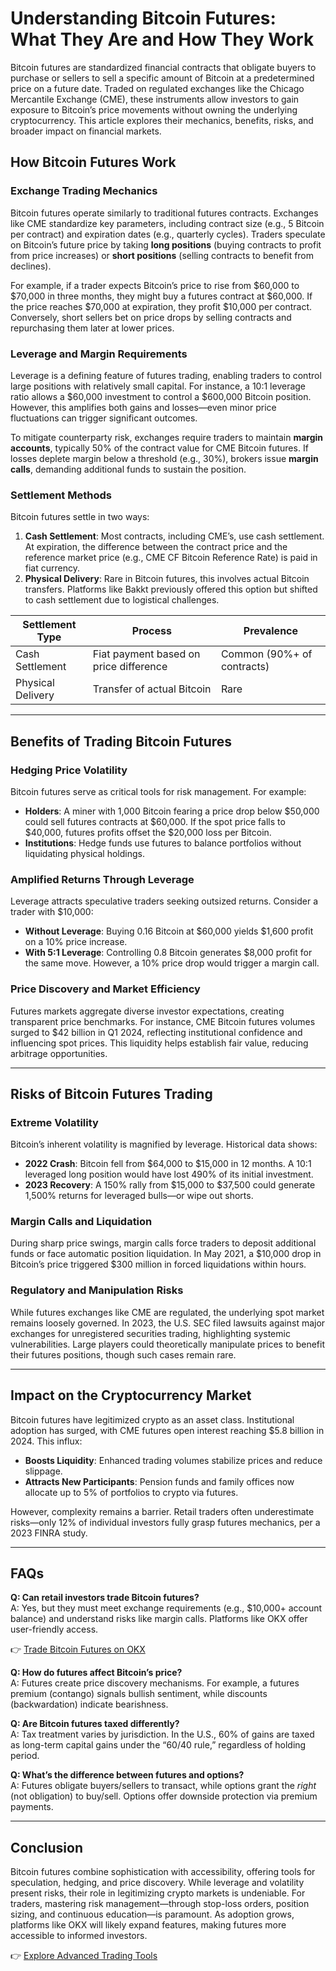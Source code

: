 # Understanding Bitcoin Futures: What They Are and How They Work  

Bitcoin futures are standardized financial contracts that obligate buyers to purchase or sellers to sell a specific amount of Bitcoin at a predetermined price on a future date. Traded on regulated exchanges like the Chicago Mercantile Exchange (CME), these instruments allow investors to gain exposure to Bitcoin’s price movements without owning the underlying cryptocurrency. This article explores their mechanics, benefits, risks, and broader impact on financial markets.  

## How Bitcoin Futures Work  

### Exchange Trading Mechanics  

Bitcoin futures operate similarly to traditional futures contracts. Exchanges like CME standardize key parameters, including contract size (e.g., 5 Bitcoin per contract) and expiration dates (e.g., quarterly cycles). Traders speculate on Bitcoin’s future price by taking **long positions** (buying contracts to profit from price increases) or **short positions** (selling contracts to benefit from declines).  

For example, if a trader expects Bitcoin’s price to rise from $60,000 to $70,000 in three months, they might buy a futures contract at $60,000. If the price reaches $70,000 at expiration, they profit $10,000 per contract. Conversely, short sellers bet on price drops by selling contracts and repurchasing them later at lower prices.  

### Leverage and Margin Requirements  

Leverage is a defining feature of futures trading, enabling traders to control large positions with relatively small capital. For instance, a 10:1 leverage ratio allows a $60,000 investment to control a $600,000 Bitcoin position. However, this amplifies both gains and losses—even minor price fluctuations can trigger significant outcomes.  

To mitigate counterparty risk, exchanges require traders to maintain **margin accounts**, typically 50% of the contract value for CME Bitcoin futures. If losses deplete margin below a threshold (e.g., 30%), brokers issue **margin calls**, demanding additional funds to sustain the position.  

### Settlement Methods  

Bitcoin futures settle in two ways:  
1. **Cash Settlement**: Most contracts, including CME’s, use cash settlement. At expiration, the difference between the contract price and the reference market price (e.g., CME CF Bitcoin Reference Rate) is paid in fiat currency.  
2. **Physical Delivery**: Rare in Bitcoin futures, this involves actual Bitcoin transfers. Platforms like Bakkt previously offered this option but shifted to cash settlement due to logistical challenges.  

| Settlement Type | Process | Prevalence |  
|------------------|---------|------------|  
| Cash Settlement  | Fiat payment based on price difference | Common (90%+ of contracts) |  
| Physical Delivery | Transfer of actual Bitcoin | Rare |  

---

## Benefits of Trading Bitcoin Futures  

### Hedging Price Volatility  

Bitcoin futures serve as critical tools for risk management. For example:  
- **Holders**: A miner with 1,000 Bitcoin fearing a price drop below $50,000 could sell futures contracts at $60,000. If the spot price falls to $40,000, futures profits offset the $20,000 loss per Bitcoin.  
- **Institutions**: Hedge funds use futures to balance portfolios without liquidating physical holdings.  

### Amplified Returns Through Leverage  

Leverage attracts speculative traders seeking outsized returns. Consider a trader with $10,000:  
- **Without Leverage**: Buying 0.16 Bitcoin at $60,000 yields $1,600 profit on a 10% price increase.  
- **With 5:1 Leverage**: Controlling 0.8 Bitcoin generates $8,000 profit for the same move. However, a 10% price drop would trigger a margin call.  

### Price Discovery and Market Efficiency  

Futures markets aggregate diverse investor expectations, creating transparent price benchmarks. For instance, CME Bitcoin futures volumes surged to $42 billion in Q1 2024, reflecting institutional confidence and influencing spot prices. This liquidity helps establish fair value, reducing arbitrage opportunities.  

---

## Risks of Bitcoin Futures Trading  

### Extreme Volatility  

Bitcoin’s inherent volatility is magnified by leverage. Historical data shows:  
- **2022 Crash**: Bitcoin fell from $64,000 to $15,000 in 12 months. A 10:1 leveraged long position would have lost 490% of its initial investment.  
- **2023 Recovery**: A 150% rally from $15,000 to $37,500 could generate 1,500% returns for leveraged bulls—or wipe out shorts.  

### Margin Calls and Liquidation  

During sharp price swings, margin calls force traders to deposit additional funds or face automatic position liquidation. In May 2021, a $10,000 drop in Bitcoin’s price triggered $300 million in forced liquidations within hours.  

### Regulatory and Manipulation Risks  

While futures exchanges like CME are regulated, the underlying spot market remains loosely governed. In 2023, the U.S. SEC filed lawsuits against major exchanges for unregistered securities trading, highlighting systemic vulnerabilities. Large players could theoretically manipulate prices to benefit their futures positions, though such cases remain rare.  

---

## Impact on the Cryptocurrency Market  

Bitcoin futures have legitimized crypto as an asset class. Institutional adoption has surged, with CME futures open interest reaching $5.8 billion in 2024. This influx:  
- **Boosts Liquidity**: Enhanced trading volumes stabilize prices and reduce slippage.  
- **Attracts New Participants**: Pension funds and family offices now allocate up to 5% of portfolios to crypto via futures.  

However, complexity remains a barrier. Retail traders often underestimate risks—only 12% of individual investors fully grasp futures mechanics, per a 2023 FINRA study.  

---

## FAQs  

**Q: Can retail investors trade Bitcoin futures?**  
A: Yes, but they must meet exchange requirements (e.g., $10,000+ account balance) and understand risks like margin calls. Platforms like OKX offer user-friendly access.  

👉 [Trade Bitcoin Futures on OKX](https://bit.ly/okx-bonus)  

**Q: How do futures affect Bitcoin’s price?**  
A: Futures create price discovery mechanisms. For example, a futures premium (contango) signals bullish sentiment, while discounts (backwardation) indicate bearishness.  

**Q: Are Bitcoin futures taxed differently?**  
A: Tax treatment varies by jurisdiction. In the U.S., 60% of gains are taxed as long-term capital gains under the “60/40 rule,” regardless of holding period.  

**Q: What’s the difference between futures and options?**  
A: Futures obligate buyers/sellers to transact, while options grant the *right* (not obligation) to buy/sell. Options offer downside protection via premium payments.  

---

## Conclusion  

Bitcoin futures combine sophistication with accessibility, offering tools for speculation, hedging, and price discovery. While leverage and volatility present risks, their role in legitimizing crypto markets is undeniable. For traders, mastering risk management—through stop-loss orders, position sizing, and continuous education—is paramount. As adoption grows, platforms like OKX will likely expand features, making futures more accessible to informed investors.  

👉 [Explore Advanced Trading Tools](https://bit.ly/okx-bonus)  

